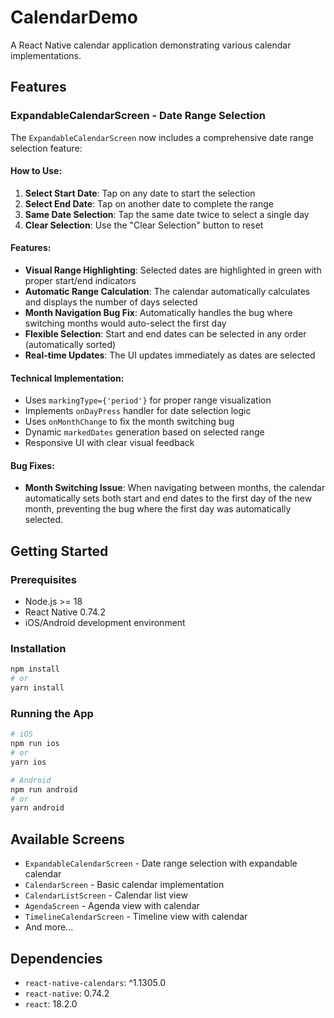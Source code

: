 # CalendarDemo

A React Native calendar application demonstrating various calendar implementations.

## Features

### ExpandableCalendarScreen - Date Range Selection

The `ExpandableCalendarScreen` now includes a comprehensive date range selection feature:

#### How to Use:

1. **Select Start Date**: Tap on any date to start the selection
2. **Select End Date**: Tap on another date to complete the range
3. **Same Date Selection**: Tap the same date twice to select a single day
4. **Clear Selection**: Use the "Clear Selection" button to reset

#### Features:

- **Visual Range Highlighting**: Selected dates are highlighted in green with proper start/end indicators
- **Automatic Range Calculation**: The calendar automatically calculates and displays the number of days selected
- **Month Navigation Bug Fix**: Automatically handles the bug where switching months would auto-select the first day
- **Flexible Selection**: Start and end dates can be selected in any order (automatically sorted)
- **Real-time Updates**: The UI updates immediately as dates are selected

#### Technical Implementation:

- Uses `markingType={'period'}` for proper range visualization
- Implements `onDayPress` handler for date selection logic
- Uses `onMonthChange` to fix the month switching bug
- Dynamic `markedDates` generation based on selected range
- Responsive UI with clear visual feedback

#### Bug Fixes:

- **Month Switching Issue**: When navigating between months, the calendar automatically sets both start and end dates to the first day of the new month, preventing the bug where the first day was automatically selected.

## Getting Started

### Prerequisites

- Node.js >= 18
- React Native 0.74.2
- iOS/Android development environment

### Installation

```bash
npm install
# or
yarn install
```

### Running the App

```bash
# iOS
npm run ios
# or
yarn ios

# Android
npm run android
# or
yarn android
```

## Available Screens

- `ExpandableCalendarScreen` - Date range selection with expandable calendar
- `CalendarScreen` - Basic calendar implementation
- `CalendarListScreen` - Calendar list view
- `AgendaScreen` - Agenda view with calendar
- `TimelineCalendarScreen` - Timeline view with calendar
- And more...

## Dependencies

- `react-native-calendars`: ^1.1305.0
- `react-native`: 0.74.2
- `react`: 18.2.0
